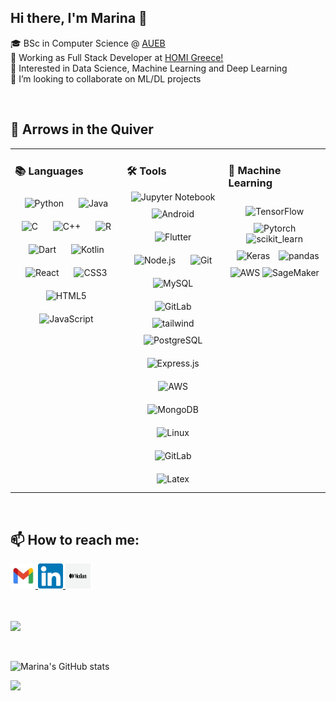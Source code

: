 ## Hi there, I'm Marina  👋


🎓 BSc in Computer Science @ [AUEB](https://www.aueb.gr) </br>
💼 Working as Full Stack Developer at [HOMI Greece!](https://homi.com.gr) </br>
👀 Interested in Data Science, Machine Learning and Deep Learning </br>
👯 I’m looking to collaborate on ML/DL projects </br>


<br>

## 🏹 Arrows in the Quiver
<table><tr><td valign="top" width="33%">


### 📚 Languages 
<div align="center">  
<img style="margin: 10px" src="https://profilinator.rishav.dev/skills-assets/python-original.svg" alt="Python" height="50" />  
<img style="margin: 10px" src="https://profilinator.rishav.dev/skills-assets/java-original-wordmark.svg" alt="Java" height="50" />    
<img style="margin: 10px" src="https://profilinator.rishav.dev/skills-assets/c-original.svg" alt="C" height="50" />  
<img style="margin: 10px" src="https://profilinator.rishav.dev/skills-assets/cplusplus-original.svg" alt="C++" height="50" />  
<img style="margin: 10px" src="https://profilinator.rishav.dev/skills-assets/r.svg" alt="R" height="50" />  
<img style="margin: 10px" src="https://profilinator.rishav.dev/skills-assets/dartlang-icon.svg" alt="Dart" height="50" />  
<img style="margin: 10px" src="https://profilinator.rishav.dev/skills-assets/kotlinlang-icon.svg" alt="Kotlin" height="50" />
<img style="margin: 10px" src="https://profilinator.rishav.dev/skills-assets/react-original-wordmark.svg" alt="React" height="50" />  
<img style="margin: 10px" src="https://profilinator.rishav.dev/skills-assets/css3-original-wordmark.svg" alt="CSS3" height="50" />  
<img style="margin: 10px" src="https://profilinator.rishav.dev/skills-assets/html5-original-wordmark.svg" alt="HTML5" height="50" />  
<img style="margin: 10px" src="https://profilinator.rishav.dev/skills-assets/javascript-original.svg" alt="JavaScript" height="50" />  

</div>

</td><td valign="top" width="30%">



### 🛠️ Tools 
<div align="center">  
 <img src="https://www.vectorlogo.zone/logos/jupyter/jupyter-icon.svg" alt="Jupyter Notebook" width="40" height="40"/> 
<img style="margin: 10px" src="https://profilinator.rishav.dev/skills-assets/android-original-wordmark.svg" alt="Android" height="50" />   
<img style="margin: 10px" src="https://profilinator.rishav.dev/skills-assets/flutterio-icon.svg" alt="Flutter" height="50" />  
 <img style="margin: 10px" src="https://profilinator.rishav.dev/skills-assets/nodejs-original-wordmark.svg" alt="Node.js" height="50" />  
<img style="margin: 10px" src="https://profilinator.rishav.dev/skills-assets/git-scm-icon.svg" alt="Git" height="50" />  
<img style="margin: 10px" src="https://profilinator.rishav.dev/skills-assets/mysql-original-wordmark.svg" alt="MySQL" height="50" />  
<img style="margin: 10px" src="https://profilinator.rishav.dev/skills-assets/gitlab.svg" alt="GitLab" height="50" />  
<img src="https://www.vectorlogo.zone/logos/tailwindcss/tailwindcss-icon.svg" alt="tailwind" width="40" height="40"/> </a> 
<img style="margin: 10px" src="https://profilinator.rishav.dev/skills-assets/postgresql-original-wordmark.svg" alt="PostgreSQL" height="50" />  
<img style="margin: 10px" src="https://profilinator.rishav.dev/skills-assets/express-original-wordmark.svg" alt="Express.js" height="50" />    
<img style="margin: 10px" src="https://profilinator.rishav.dev/skills-assets/amazonwebservices-original-wordmark.svg" alt="AWS" height="50" />  
<img style="margin: 10px" src="https://profilinator.rishav.dev/skills-assets/mongodb-original-wordmark.svg" alt="MongoDB" height="50" /> 
<img style="margin: 10px" src="https://profilinator.rishav.dev/skills-assets/linux-original.svg" alt="Linux" height="50" /> 
<img style="margin: 10px" src="https://profilinator.rishav.dev/skills-assets/gitlab.svg" alt="GitLab" height="50" />  
<img style="margin: 10px" src="https://profilinator.rishav.dev/skills-assets/latex.png" alt="Latex" height="50" />  
</div>

</td><td valign="top" width="30%">



### 🦾 Machine Learning 
<div align="center">
<img style="margin: 10px" src="https://profilinator.rishav.dev/skills-assets/tensorflow-icon.svg" alt="TensorFlow" height="50" />
<img src="https://www.vectorlogo.zone/logos/pytorch/pytorch-icon.svg" alt="Pytorch" width="40" height="40"/> 
<img src="https://upload.wikimedia.org/wikipedia/commons/0/05/Scikit_learn_logo_small.svg" alt="scikit_learn" width="40" height="40"/> 
<img style="margin: 10px" src="https://profilinator.rishav.dev/skills-assets/keras.png" alt="Keras" height="50" />
 <img src="https://upload.wikimedia.org/wikipedia/commons/2/22/Pandas_mark.svg" alt="pandas" width="40" height="40"/> 
 <img src="https://assets.intersystems.com/dims4/default/a9dad27/2147483647/strip/true/crop/780x422+0+0/resize/780x422!/quality/90/?url=http%3A%2F%2Finter-systems-brightspot.s3.amazonaws.com%2F26%2Fbd%2F6a6aa762425f87ad7d5c2fe65f8c%2Fawslogo-image.jpg" alt="AWS" width="50" height="50"/> 
 <img src="https://d2908q01vomqb2.cloudfront.net/77de68daecd823babbb58edb1c8e14d7106e83bb/2018/04/24/SageMaker.jpg" alt="SageMaker" width="50" height="50"/> 
 
 
</div>




</table>  


<br/>  

## 📫 How to reach me: 

<a href="mailto:marina.samb14@gmail.com" target="_blank"><img src="https://raw.githubusercontent.com/marina-sam14/marina-sam14/main/images/mail.jpg" alt="Marina Samprovalaki | LinkedIn" width="40" height="40" />
</a> 
<a href="https://www.linkedin.com/in/marina-samprovalaki/" target="_blank"><img src="https://raw.githubusercontent.com/marina-sam14/marina-sam14/main/images/linkedin.svg" alt="Marina Samprovalaki | LinkedIn" width="40" height="40"/>
</a>
<a href="https://medium.com/@marinasamprovalaki" target="_blank"><img src="https://raw.githubusercontent.com/marina-sam14/marina-sam14/main/images/medium.jpg" alt="Marina Samprovalaki | Medium" width="40" height="40"/>
 
##
</a> 
</br>
<div align="left">
<img src="https://komarev.com/ghpvc/?username=marina-sam14&&style=flat-square" align="center" color="grey" />
</div> 
<br>
</br>

 ![Marina's GitHub stats](https://github-readme-stats.vercel.app/api?username=marina-sam14&theme=midnight-purple&show_icons=true)

<!--  ![Top Langs](https://github-readme-stats.vercel.app/api/top-langs/?username=marina-sam14&layout=compact) -->
<img height="120px" src="https://github-readme-stats.vercel.app/api/top-langs/?username=marina-sam14&hide=html&hide_title=true&hide_border=true&layout=compact&langs_count=8&theme=monokai" />





